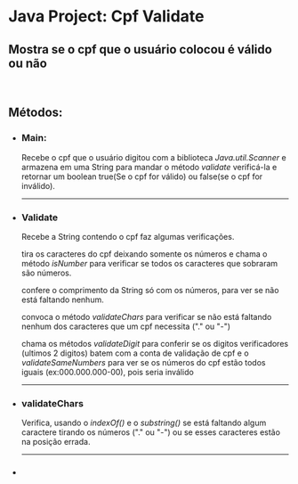 <h1>Java Project: Cpf Validate</h1>
<h2>Mostra se o cpf que o usuário colocou é válido ou não</h2>
<br/>
<h2> Métodos: </h2>
<ul>
    <li>
    <h3>Main:</h3>
    <p>Recebe o cpf que o usuário digitou com a biblioteca <i>Java.util.Scanner</i> e armazena em uma String para mandar o método <i>validate</i> verificá-la e retornar um boolean true(Se o cpf for válido) ou false(se o cpf for inválido).</p>
    </li>
    <hr/>
    <li>
    <h3>Validate</h3>
    <p>Recebe a String contendo o cpf faz algumas verificações.</p>
    <p>tira os caracteres do cpf deixando somente os números e chama o método <i>isNumber</i> para verificar se todos os caracteres que sobraram são números.</p>
    <p>confere o comprimento da String só com os números, para ver se não está faltando nenhum.</p>
    <p>convoca o método <i>validateChars</i> para verificar se não está faltando nenhum dos caracteres que um cpf necessita ("." ou "-")</p>
    <p>chama os métodos <i>validateDigit</i> para conferir se os digitos verificadores (ultimos 2 digitos) batem com a conta de validação de cpf e o <i>validateSameNumbers</i> para ver se os números do cpf estão todos iguais (ex:000.000.000-00), pois seria inválido</p>
    </li>
    <hr/>
    <li>
    <h3>validateChars</h3>
    <p>Verifica, usando o <i>indexOf()</i> e o <i>substring()</i> se está faltando algum caractere tirando os números ("." ou "-") ou se esses caracteres estão na posição errada.</p>
    </li>
    <hr/>
    <li>
    <h3></h3>
    </li>
</ul>
